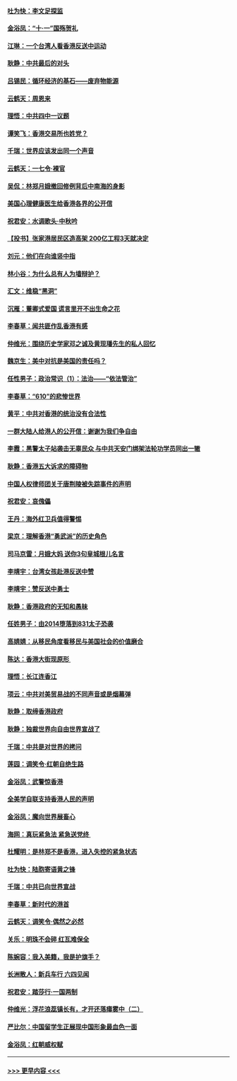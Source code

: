 #### [吐为快：李文足探监](../pages/nsc993/n11509622.md?t=09100601) 
#### [金浴凤：“十‧一”国殇贺礼](../pages/nsc993/n11509593.md?t=09100601) 
#### [江琳：一个台湾人看香港反送中运动](../pages/nsc993/n11509211.md?t=09100601) 
#### [耿静：中共最后的对头](../pages/nsc993/n11508308.md?t=09100601) 
#### [吕锡民：循环经济的基石——废弃物能源](../pages/nsc993/n11508212.md?t=09100601) 
#### [云鹤天：周恩来](../pages/nsc993/n11508055.md?t=09100601) 
#### [理悟：中共四中一议题](../pages/nsc993/n11507782.md?t=09100601) 
#### [谭笑飞：香港交易所也姓党？](../pages/nsc993/n11507753.md?t=09100601) 
#### [千瑞：世界应该发出同一个声音](../pages/nsc993/n11507290.md?t=09100601) 
#### [云鹤天：一七令‧裸官](../pages/nsc993/n11507177.md?t=09100601) 
#### [吴侃：林郑月娥撤回修例背后中南海的身影](../pages/nsc993/n11506876.md?t=09100601) 
#### [美国心理健康医生给香港各界的公开信](../pages/nsc993/n11506809.md?t=09100601) 
#### [祝君安：水调歌头‧中秋吟](../pages/nsc993/n11506758.md?t=09100601) 
#### [【投书】张家港居民区造高架 200亿工程3天就决定](../pages/nsc993/n11506682.md?t=09100601) 
#### [刘元：他们在向谁竖中指](../pages/nsc993/n11505384.md?t=09100601) 
#### [林小谷：为什么总有人为墙辩护？](../pages/nsc993/n11505226.md?t=09100601) 
#### [汇文：维稳“黑洞”](../pages/nsc993/n11504347.md?t=09100601) 
#### [沉雁：董卿式爱国 谎言里开不出生命之花](../pages/nsc993/n11503215.md?t=09100601) 
#### [李春草：闻共匪作乱香港有感](../pages/nsc993/n11503072.md?t=09100601) 
#### [仲维光：围绕历史学家邓之诚及黄现璠先生的私人回忆](../pages/nsc993/n11501330.md?t=09100601) 
#### [魏京生：美中对抗是美国的责任吗？](../pages/nsc993/n11500723.md?t=09100601) 
#### [任性男子：政治常识（1）：法治——“依法管治”](../pages/nsc993/n11500791.md?t=09100601) 
#### [李春草：“610”的悲惨世界](../pages/nsc993/n11501141.md?t=09100601) 
#### [黄平：中共对香港的统治没有合法性](../pages/nsc993/n11499473.md?t=09100601) 
#### [一群大陆人给港人的公开信：谢谢为我们争自由](../pages/nsc993/n11500402.md?t=09100601) 
#### [李霞：黑警太子站袭击无辜民众 与中共天安门绑架法轮功学员同出一辙](../pages/nsc993/n11499805.md?t=09100601) 
#### [耿静：香港五大诉求的障碍物](../pages/nsc993/n11497578.md?t=09100601) 
#### [中国人权律师团关于唐荆陵被失踪事件的声明](../pages/nsc993/n11500014.md?t=09100601) 
#### [祝君安：哀傀儡](../pages/nsc993/n11499776.md?t=09100601) 
#### [王丹：海外红卫兵值得警惕](../pages/nsc993/n11498138.md?t=09100601) 
#### [梁京：理解香港“勇武派”的历史角色](../pages/nsc993/n11498006.md?t=09100601) 
#### [司马京雷：月娥大妈  送你3句皇城根儿名言](../pages/nsc993/n11497885.md?t=09100601) 
#### [李靖宇：台湾女孩赴港反送中赞](../pages/nsc993/n11497721.md?t=09100601) 
#### [李靖宇：赞反送中勇士](../pages/nsc993/n11497452.md?t=09100601) 
#### [耿静：香港政府的无知和愚昧](../pages/nsc993/n11494238.md?t=09100601) 
#### [任姓男子：由2014堕落到831太子恐袭](../pages/nsc993/n11496683.md?t=09100601) 
#### [高婧婧：从移民角度看移民与美国社会的价值磨合](../pages/nsc993/n11495757.md?t=09100601) 
#### [陈达：香港大街现原形 ](../pages/nsc993/n11495441.md?t=09100601) 
#### [理悟：长江连香江](../pages/nsc993/n11495377.md?t=09100601) 
#### [项云：中共对美贸易战的不同声音或是烟幕弹](../pages/nsc993/n11494929.md?t=09100601) 
#### [耿静：取缔香港政府](../pages/nsc993/n11494218.md?t=09100601) 
#### [耿静：独裁世界向自由世界宣战了](../pages/nsc993/n11494190.md?t=09100601) 
#### [千瑞：中共是对世界的拷问](../pages/nsc993/n11493021.md?t=09100601) 
#### [莲园：调笑令‧红朝自绝生路](../pages/nsc993/n11493011.md?t=09100601) 
#### [金浴凤：武警惊香港](../pages/nsc993/n11492994.md?t=09100601) 
#### [全美学自联支持香港人民的声明](../pages/nsc993/n11492630.md?t=09100601) 
#### [金浴凤：魔向世界展畜心](../pages/nsc993/n11492599.md?t=09100601) 
#### [海网：真玩紧急法 紧急送党终 ](../pages/nsc993/n11492535.md?t=09100601) 
#### [杜耀明：是林郑不是香港，进入失控的紧急状态](../pages/nsc993/n11491420.md?t=09100601) 
#### [吐为快：陆胞寄语黄之锋](../pages/nsc993/n11491117.md?t=09100601) 
#### [千瑞：中共已向世界宣战](../pages/nsc993/n11490123.md?t=09100601) 
#### [李春草：新时代的港首](../pages/nsc993/n11489864.md?t=09100601) 
#### [云鹤天：调笑令·偶然之必然](../pages/nsc993/n11489701.md?t=09100601) 
#### [关乐：明珠不会碎 红瓦难保全](../pages/nsc993/n11489647.md?t=09100601) 
#### [陈婉容：我入美籍，我是护旗手？](../pages/nsc993/n11487908.md?t=09100601) 
#### [长洲散人：新兵车行 六四见闻](../pages/nsc993/n11487729.md?t=09100601) 
#### [祝君安：踏莎行‧一国两制](../pages/nsc993/n11487699.md?t=09100601) 
#### [仲维光：浮花浪蕊镇长有，才开还落瘴雾中（二）](../pages/nsc993/n11483286.md?t=09100601) 
#### [严比尔：中国留学生正展现中国形象最血色一面](../pages/nsc993/n11485145.md?t=09100601) 
#### [金浴凤：红朝威权赋](../pages/nsc993/n11485191.md?t=09100601) 

----
#### [ >>> 更早内容 <<< ](../indexes/nsc993-earlier.md)
